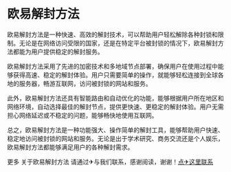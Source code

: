 # 欧易解封方法

欧易解封方法是一种快速、高效的解封技术，可以帮助用户轻松解除各种封锁和限制。无论是在网络访问受限的国家，还是在特定平台被封锁的情况下，欧易解封方法都能为用户提供稳定的解封服务。

欧易解封方法采用了先进的加密技术和多地域节点部署，确保用户在使用过程中能够获得高速、稳定的解封体验。用户只需要简单的操作，就能够轻松连接到全球各地的服务器，畅游互联网，访问被封锁的网站和服务。

此外，欧易解封方法还具有智能路由和自动优化的功能，能够根据用户所在地区和网络环境，自动选择最佳的解封节点，提供更快速、更稳定的解封体验。用户无需担心网络延迟或不稳定的问题，能够畅快地使用互联网。

总之，欧易解封方法是一种功能强大、操作简单的解封工具，能够帮助用户快速、稳定地访问被封锁的网站和服务。无论是出于学术研究、商务交流还是个人娱乐，欧易解封方法都能够满足用户的各种解封需求。

更多 关于欧易解封方法 请通过✈与我们联系，感谢阅读，谢谢！[点✈这里联系](https://b.k02.cc)